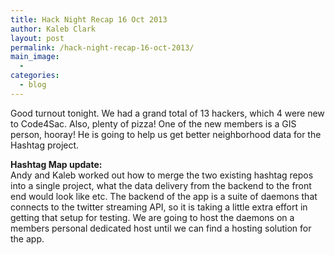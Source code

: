 ```yaml
---
title: Hack Night Recap 16 Oct 2013
author: Kaleb Clark
layout: post
permalink: /hack-night-recap-16-oct-2013/
main_image:
  - 
categories:
  - blog
---
```

Good turnout tonight. We had a grand total of 13 hackers, which 4 were new to Code4Sac. Also, plenty of pizza! One of the new members is a GIS person, hooray! He is going to help us get better neighborhood data for the Hashtag project.

**Hashtag Map update:**  
Andy and Kaleb worked out how to merge the two existing hashtag repos into a single project, what the data delivery from the backend to the front end would look like etc. The backend of the app is a suite of daemons that connects to the twitter streaming API, so it is taking a little extra effort in getting that setup for testing. We are going to host the daemons on a members personal dedicated host until we can find a hosting solution for the app.